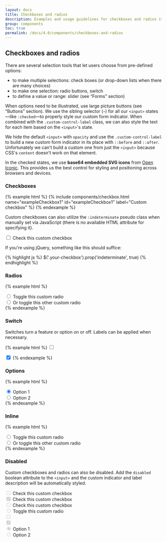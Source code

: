 ```yaml
---
layout: docs
title: Checkboxes and radios
description: Examples and usage guidelines for checkboxes and radios styles.
group: components
toc: true
permalink: /docs/4.0/components/checkboxes-and-radios
---
```


## Checkboxes and radios

There are several selection tools that let users choose from pre-defined options:- to make multiple selections: check boxes (or drop-down lists when there are many choices)- to make one selection: radio buttons, switch- to define a value or range: slider (see “Forms” section)
When options need to be illustrated, use large picture buttons (see “Buttons” section).
We use the sibling selector (`~`) for all our `<input>` states—like `:checked`—to properly style our custom form indicator. When combined with the `.custom-control-label` class, we can also style the text for each item based on the `<input>`'s state.

We hide the default `<input>` with `opacity` and use the `.custom-control-label` to build a new custom form indicator in its place with `::before` and `::after`. Unfortunately we can't build a custom one from just the `<input>` because CSS's `content` doesn't work on that element.

In the checked states, we use **base64 embedded SVG icons** from [Open Iconic](https://useiconic.com/open). This provides us the best control for styling and positioning across browsers and devices.

### Checkboxes

{% example html %}
{% include components/checkbox.html name="exampleCheckbox1" id="exampleCheckbox1" label="Custom checkbox" %}
{% endexample %}

Custom checkboxes can also utilize the `:indeterminate` pseudo class when manually set via JavaScript (there is no available HTML attribute for specifying it).

<div class="bd-example bd-example-indeterminate">
  <div class="custom-control custom-checkbox">
    <input type="checkbox" class="custom-control-input" id="customCheck2">
    <label class="custom-control-label" for="customCheck2">Check this custom checkbox</label>
  </div>
</div>

If you're using jQuery, something like this should suffice:

{% highlight js %}
$('.your-checkbox').prop('indeterminate', true)
{% endhighlight %}

### Radios

{% example html %}
<div class="custom-control custom-radio">
  <input type="radio" id="customRadio1" name="customRadio" class="custom-control-input">
  <label class="custom-control-label font-weight-medium" for="customRadio1">Toggle this custom radio</label>
</div>
<div class="custom-control custom-radio">
  <input type="radio" id="customRadio2" name="customRadio" class="custom-control-input">
  <label class="custom-control-label font-weight-medium" for="customRadio2">Or toggle this other custom radio</label>
</div>
{% endexample %}

### Switch

Switches turn a feature or option on or off. Labels can be applied when necessary.

{% example html %}
<label class="switch-control">
  <input type="checkbox" class="sr-only">
  <span class="switch-control-slider"></span>
</label>

<label class="switch-control">
  <input type="checkbox" class="sr-only" checked>
  <span class="switch-control-slider"></span>
</label>
{% endexample %}

### Options

{% example html %}
<div class="options-control">
  <div class="options-item">
    <input type="radio" name="optionsRadio" id="optionsRadio1" class="sr-only" checked/>
    <label class="options-btn font-weight-medium" for="optionsRadio1">Option 1</label>
  </div>
  <div class="options-item">
    <input type="radio" name="optionsRadio" id="optionsRadio2" class="sr-only"/>
    <label class="options-btn font-weight-medium" for="optionsRadio2">Option 2</label>
  </div>
</div>
{% endexample %}

### Inline

{% example html %}
<div class="custom-control custom-radio custom-control-inline">
  <input type="radio" id="customRadioInline1" name="customRadioInline1" class="custom-control-input">
  <label class="custom-control-label font-weight-medium" for="customRadioInline1">Toggle this custom radio</label>
</div>
<div class="custom-control custom-radio custom-control-inline">
  <input type="radio" id="customRadioInline2" name="customRadioInline1" class="custom-control-input">
  <label class="custom-control-label font-weight-medium" for="customRadioInline2">Or toggle this other custom radio</label>
</div>
{% endexample %}

### Disabled

Custom checkboxes and radios can also be disabled. Add the `disabled` boolean attribute to the `<input>` and the custom indicator and label description will be automatically styled.

<div class="custom-control custom-checkbox">
  <input type="checkbox" class="custom-control-input" id="customCheckDisabled1" disabled>
  <label class="custom-control-label font-weight-medium" for="customCheckDisabled1">Check this custom checkbox</label>
</div>

<div class="custom-control custom-checkbox">
  <input type="checkbox" class="custom-control-input" id="customCheckCheckedDisabled2" disabled checked>
  <label class="custom-control-label font-weight-medium" for="customCheckCheckedDisabled2">Check this custom checkbox</label>
</div>

<div class="bd-example-indeterminate">
  <div class="custom-control custom-checkbox">
    <input type="checkbox" class="custom-control-input" id="customCheckCheckedDisabled3" disabled>
    <label class="custom-control-label font-weight-medium" for="customCheckCheckedDisabled3">Check this custom checkbox</label>
  </div>
</div>

<div class="custom-control custom-radio">
  <input type="radio" id="radio3" name="radioDisabled" id="customCheckCheckedDisabled4" class="custom-control-input" disabled>
  <label class="custom-control-label font-weight-medium" for="customCheckCheckedDisabled4">Toggle this custom radio</label>
</div>

<div class="mt-2">
  <label class="switch-control">
    <input type="checkbox" class="sr-only" disabled>
    <span class="switch-control-slider"></span>
  </label>
</div>

<div class="mt-2">
  <label class="switch-control">
    <input type="checkbox" class="sr-only" checked disabled>
    <span class="switch-control-slider"></span>
  </label>
</div>

<div class="options-control disabled mt-2">
  <div class="options-item">
    <input type="radio" name="optionsRadioDisabled" id="optionsRadio3" class="sr-only" checked disabled/>
    <label class="options-btn font-weight-medium" for="optionsRadio3">Option 1</label>
  </div>
  <div class="options-item">
    <input type="radio" name="optionsRadioDisabled" id="optionsRadio4" class="sr-only" disabled/>
    <label class="options-btn font-weight-medium" for="optionsRadio4">Option 2</label>
  </div>
</div>
